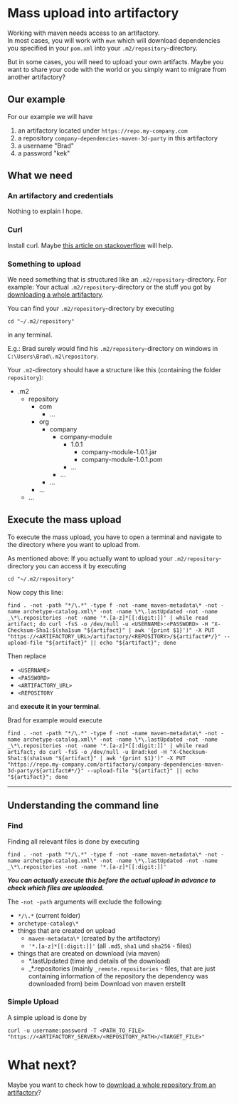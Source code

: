 # Mass upload into artifactory

Working with maven needs access to an artifactory.  
In most cases, you will work with `mvn` which will download dependencies you specified in your `pom.xml` into your `.m2/repository`-directory.

But in some cases, you will need to upload your own artifacts. Maybe you want to share your code with the world or you simply want to migrate from another artifactory?

## Our example
For our example we will have
1. an artifactory located under `https://repo.my-company.com`
2. a repository `company-dependencies-maven-3d-party` in this artifactory
3. a username "Brad"
4. a password "kek"

## What we need

### An artifactory and credentials

Nothing to explain I hope.

### Curl

Install curl. Maybe [this article on stackoverflow](https://stackoverflow.com/questions/9507353/how-do-i-install-and-use-curl-on-windows) will help.

### Something to upload

We need something that is structured like an `.m2/repository`-directory. 
For example: Your actual `.m2/repository`-directory or the stuff you got by [downloading a whole artifactory](downloadWholeRepoFromArtifactory.md).

You can find your `.m2/repository`-directory by executing

```shell
cd "~/.m2/repository"
```
in any terminal.

E.g.: Brad surely would find his `.m2/repository`-directory on windows in `C:\Users\Brad\.m2\repository`.

Your `.m2`-directory should have a structure like this (containing the folder `repository`):
* .m2
  * repository
    * com
      * ...
    * org
      * company
        * company-module
          * 1.0.1
            * company-module-1.0.1.jar
            * company-module-1.0.1.pom
          * ...
        * ...
      * ...
    * ...
  * ...

## Execute the mass upload

To execute the mass upload, you have to open a terminal and navigate to the directory where you want to upload from. 

As mentioned above: If you actually want to upload your `.m2/repository`-directory you can access it by executing

```shell
cd "~/.m2/repository"
```

Now copy this line:

```shell
find . -not -path "*/\.*" -type f -not -name maven-metadata\* -not -name archetype-catalog.xml\* -not -name \*\.lastUpdated -not -name _\*\.repositories -not -name '*.[a-z]*[[:digit:]]' | while read artifact; do curl -fsS -o /dev/null -u <USERNAME>:<PASSWORD> -H "X-Checksum-Sha1:$(sha1sum "${artifact}" | awk '{print $1}')" -X PUT "https://<ARTIFACTORY_URL>/artifactory/<REPOSITORY>/${artifact#*/}" --upload-file "${artifact}" || echo "${artifact}"; done
```

Then replace
- `<USERNAME>`
- `<PASSWORD>`
- `<ARTIFACTORY_URL>`
- `<REPOSITORY`

and **execute it in your terminal**.

Brad for example would execute
```shell
find . -not -path "*/\.*" -type f -not -name maven-metadata\* -not -name archetype-catalog.xml\* -not -name \*\.lastUpdated -not -name _\*\.repositories -not -name '*.[a-z]*[[:digit:]]' | while read artifact; do curl -fsS -o /dev/null -u Brad:ked -H "X-Checksum-Sha1:$(sha1sum "${artifact}" | awk '{print $1}')" -X PUT "https://repo.my-company.com/artifactory/company-dependencies-maven-3d-party/${artifact#*/}" --upload-file "${artifact}" || echo "${artifact}"; done
```

---
## Understanding the command line

### Find

Finding all relevant files is done by executing

```shell
find . -not -path "*/\.*" -type f -not -name maven-metadata\* -not -name archetype-catalog.xml\* -not -name \*\.lastUpdated -not -name _\*\.repositories -not -name '*.[a-z]*[[:digit:]]'
```

***You can actually execute this before the actual upload in advance to check which files are uploaded.*** 

The `-not -path` arguments will exclude the following: 
* `*/\.*` (current folder)
* `archetype-catalog\*`
* things that are created on upload
  * `maven-metadata\*` (created by the artifactory)
  * `'*.[a-z]*[[:digit:]]'` (all `.md5`, `sha1` und `sha256` - files)
* things that are created on download (via maven)
  * \*\.lastUpdated (time and details of the download)
  * _\*\.repositories (mainly  `_remote.repositories` - files, that are just containing information of the repository the dependency was downloaded from) 
beim Download von maven erstellt
  
### Simple Upload

A simple upload is done by 
```shell
curl -u username:password -T <PATH_TO_FILE> "https://<ARTIFACTORY_SERVER>/<REPOSITORY_PATH>/<TARGET_FILE>"
```

# What next?

Maybe you want to check how to [download a whole repository from an artifactory](downloadWholeRepoFromArtifactory.md)?